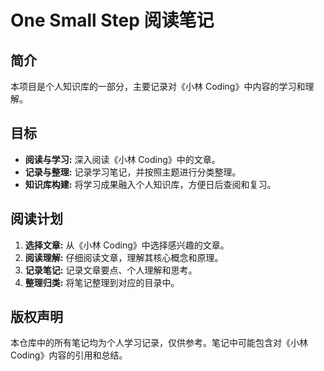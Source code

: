 # One Small Step 阅读笔记

## 简介

本项目是个人知识库的一部分，主要记录对《小林 Coding》中内容的学习和理解。

## 目标

- **阅读与学习:** 深入阅读《小林 Coding》中的文章。
- **记录与整理:** 记录学习笔记，并按照主题进行分类整理。
- **知识库构建:** 将学习成果融入个人知识库，方便日后查阅和复习。

## 阅读计划

1. **选择文章:** 从《小林 Coding》中选择感兴趣的文章。
2. **阅读理解:** 仔细阅读文章，理解其核心概念和原理。
3. **记录笔记:** 记录文章要点、个人理解和思考。
4. **整理归类:** 将笔记整理到对应的目录中。

## 版权声明

本仓库中的所有笔记均为个人学习记录，仅供参考。笔记中可能包含对《小林 Coding》内容的引用和总结。
